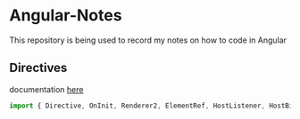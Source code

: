 # Angular-Notes
This repository is being used to record my notes on how to code in Angular

## Directives
documentation [here](Directives/Directives.md)

```typescript
import { Directive, OnInit, Renderer2, ElementRef, HostListener, HostBinding } from '@angular/core';
```
